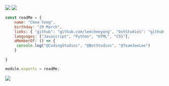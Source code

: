 ![](https://garden.is-a.dev/v2/discordstatus/785783071244025867/badge)
![](https://garden.is-a.dev/v2/discordactivity/785783071244025867/badge)
```js
const readMe = {
    name: "Chee Yong",
    birthday: "29 March",
    links: { "github": "github.com/leecheeyong", "botStudios": "github.com/BotStudios" },
    languages: ["Javascript", "Python", "HTML", "CSS"],
    aMemberOf: () => {
     console.log("@CodingStudios", "@BotStudios", "@TeamJoeLee")
    }
    
}

module.exports = readMe;
```
![](https://komarev.com/ghpvc/?username=leecheeyong&color=orange)
